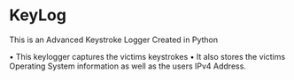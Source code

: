 # KeyLog
This is an Advanced Keystroke Logger Created in Python

• This keylogger captures the victims keystrokes
• It also stores the victims Operating System information as well as the users IPv4 Address.
